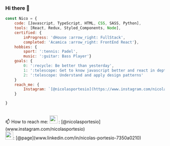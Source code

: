 ### Hi there 👋

<!--
**nicolasport/nicolasport** is a ✨ _special_ ✨ repository because its `README.md` (this file) appears on your GitHub profile.

Here are some ideas to get you started:

- 🔭 I’m currently working on ...
- 🌱 I’m currently learning ...
- 👯 I’m looking to collaborate on ...
- 🤔 I’m looking for help with ...
- 💬 Ask me about ...
- 📫 How to reach me: ...
- 😄 Pronouns: ...
- ⚡ Fun fact: ...
-->

```javascript
const Nico = {
    code: [Javascript, TypeScript, HTML, CSS, SASS, Python],
    tools: [React, Redux, Styled_Components, Node],
    certified: {
        inProgress: 'dHouse :arrow_right: FullStack',
        completed: 'Acamica :arrow_right: FrontEnd React'},
    hobbies: {
        sport: ':tennis: Padel',
        music: ':guitar: Bass Player'}
    goals: {
        0: ':recycle: Be better than yesterday',
        1: ':telescope: Get to know javascript better and react in depth',
        2: ':telescope: Understand and apply design patterns'
    }
    reach_me: {
        Instagram: `[@nicolasportesio](https://www.instagram.com/nicolasportesio/)`
    }

}
```
<br>
📫 How to reach me:

<img src="https://user-images.githubusercontent.com/3528102/147491839-94bf92cb-0195-4c2a-9850-06569bee4178.png" style="color:white" width="25" height="25">
: [@nicolasportesio](www.instagram.com/nicolasportesio)
<br>
<img src="https://user-images.githubusercontent.com/3528102/147491944-8fd848a2-5cb2-40d0-b93e-b12a50a9beed.png" style="color:white" width="25" height="25">: [@page](www.linkedin.com/in/nicolas-portesio-7350a0210)

